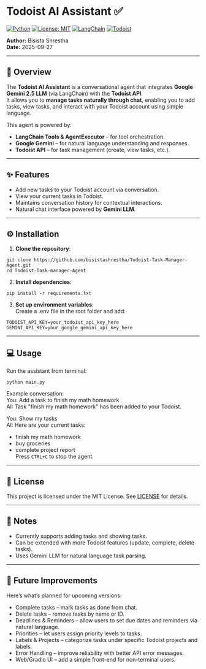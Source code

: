 # Todoist AI Assistant ✅

[![Python](https://img.shields.io/badge/python-3.9+-blue)](https://www.python.org/)
[![License: MIT](https://img.shields.io/badge/License-MIT-yellow.svg)](LICENSE)
[![LangChain](https://img.shields.io/badge/LangChain-AI-orange)](https://www.langchain.com/)
[![Todoist](https://img.shields.io/badge/Todoist-API-red)](https://developer.todoist.com/)

**Author:** Bisista Shrestha  
**Date:** 2025-09-27  

---

## 🚀 Overview
The **Todoist AI Assistant** is a conversational agent that integrates **Google Gemini 2.5 LLM** (via LangChain) with the **Todoist API**.  
It allows you to **manage tasks naturally through chat**, enabling you to add tasks, view tasks, and interact with your Todoist account using simple language.

This agent is powered by:
- **LangChain Tools & AgentExecutor** – for tool orchestration.  
- **Google Gemini** – for natural language understanding and responses.  
- **Todoist API** – for task management (create, view tasks, etc.).  

---

## ✨ Features
- Add new tasks to your Todoist account via conversation.  
- View your current tasks in Todoist.  
- Maintains conversation history for contextual interactions.  
- Natural chat interface powered by **Gemini LLM**.  

---

## ⚙️ Installation

1. **Clone the repository**:    
```
git clone https://github.com/bisistashrestha/Todoist-Task-Manager-Agent.git
cd Todoist-Task-manager-Agent
```

2. **Install dependencies**:    
```
pip install -r requirements.txt
```

3. **Set up environment variables**:    
Create a .env file in the root folder and add:  
```
TODOIST_API_KEY=your_todoist_api_key_here
GEMINI_API_KEY=your_google_gemini_api_key_here 
``` 

---

## 💻 Usage     
Run the assistant from terminal:    
```
python main.py
```

Example conversation:   
You: Add a task to finish my math homework  
AI: Task "finish my math homework" has been added to your Todoist.  

You: Show my tasks  
AI: Here are your current tasks:    
- finish my math homework
- buy groceries
- complete project report   
Press ```CTRL+C``` to stop the agent.

---

## 📜 License

This project is licensed under the MIT License. See [LICENSE](LICENSE) for details.

---

## 🔮 Notes

- Currently supports adding tasks and showing tasks.
- Can be extended with more Todoist features (update, complete, delete tasks).
- Uses Gemini LLM for natural language task parsing.

---

## 🚧 Future Improvements

Here’s what’s planned for upcoming versions:
- Complete tasks – mark tasks as done from chat.
- Delete tasks – remove tasks by name or ID.
- Deadlines & Reminders – allow users to set due dates and reminders via natural language.
- Priorities – let users assign priority levels to tasks.
- Labels & Projects – categorize tasks under specific Todoist projects and labels.
- Error Handling – improve reliability with better API error messages.
- Web/Gradio UI – add a simple front-end for non-terminal users.


